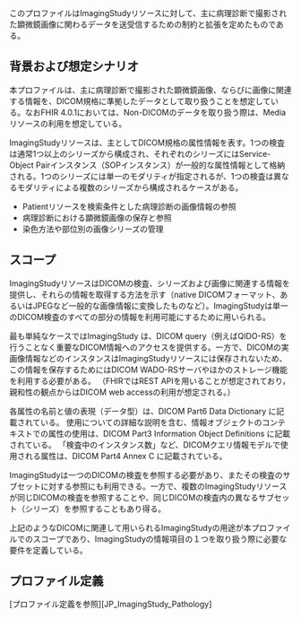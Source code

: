 このプロファイルはImagingStudyリソースに対して、主に病理診断で撮影された顕微鏡画像に関わるデータを送受信するための制約と拡張を定めたものである。

## 背景および想定シナリオ

本プロファイルは、主に病理診断で撮影された顕微鏡画像、ならびに画像に関連する情報を、DICOM規格に準拠したデータとして取り扱うことを想定している。なおFHIR 4.0.1においては、Non-DICOMのデータを取り扱う際は、Mediaリソースの利用を想定している。  

ImagingStudyリソースは、主としてDICOM規格の属性情報を表す。1つの検査は通常1つ以上のシリーズから構成され、それぞれのシリーズにはService-Object Pairインスタンス（SOPインスタンス）が一般的な属性情報として格納される。1つのシリーズには単一のモダリティが指定されるが、1つの検査は異なるモダリティによる複数のシリーズから構成されるケースがある。

- Patientリソースを検索条件とした病理診断の画像情報の参照
- 病理診断における顕微鏡画像の保存と参照
- 染色方法や部位別の画像シリーズの管理

## スコープ

ImagingStudyリソースはDICOMの検査、シリーズおよび画像に関連する情報を提供し、それらの情報を取得する方法を示す（native DICOMフォーマット、あるいはJPEGなど一般的な画像情報に変換したものなど）。ImagingStudyは単一のDICOM検査のすべての部分の情報を利用可能にするために用いられる。

最も単純なケースではImagingStudy は、DICOM query（例えばQIDO-RS）を行うことなく重要なDICOM情報へのアクセスを提供する。一方で、DICOMの実画像情報などのインスタンスはImagingStudyリソースには保存されないため、この情報を保存するためにはDICOM WADO-RSサーバやほかのストレージ機能を利用する必要がある。 （FHIRではREST APIを用いることが想定されており，親和性の観点からはDICOM web accessの利用が想定される。）

各属性の名前と値の表現（データ型）は、DICOM Part6 Data Dictionary に記載されている。 使用についての詳細な説明を含む、情報オブジェクトのコンテキストでの属性の使用は、DICOM Part3 Information Object Definitions に記載されている。 「検査中のインスタンス数」など、DICOMクエリ情報モデルで使用される属性は、DICOM Part4 Annex C に記載されている。

ImagingStudyは一つのDICOMの検査を参照する必要があり、またその検査のサブセットに対する参照にも利用できる。一方で、複数のImagingStudyリソースが同じDICOMの検査を参照することや、同じDICOMの検査内の異なるサブセット（シリーズ）を参照することもあり得る。

上記のようなDICOMに関連して用いられるImagingStudyの用途が本プロファイルでのスコープであり、ImagingStudyの情報項目の１つを取り扱う際に必要な要件を定義している。

## プロファイル定義

[プロファイル定義を参照][JP_ImagingStudy_Pathology]
